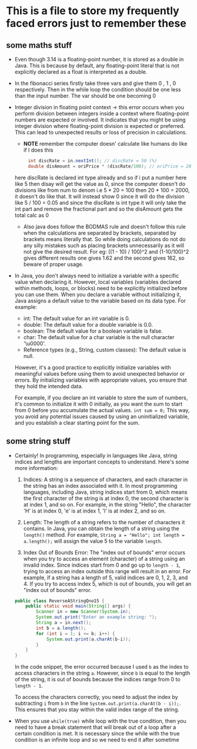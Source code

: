 # This is a file to store my frequently faced errors just to remember these

## some maths stuff

- Even though 3.14 is a floating-point number, it is stored as a double in Java. This is because by default, any floating-point literal that is not explicitly declared as a float is interpreted as a double.

- In the fibonacci series firstly take three vars and give them 0 , 1 , 0 respectively. Then in the while loop the condition should be one less than the input number. The var should be one becoming 0

- Integer division in floating point context -> this error occurs when you perform division between integers inside a context where floating-point numbers are expected or involved. It indicates that you might be using integer division where floating-point division is expected or preferred. This can lead to unexpected results or loss of precision in calculations.
   - **NOTE** remember the computer doesn' calculate like humans do like if I does this 
   ```java
        int discRate = in.nextInt(); // discRate = 50 (%)
        double disAmount = oriPrice * (discRate/100); // oriPrice = 2000
   ```
   here discRate is declared int type already and so if i put a number here like 5 then disay will get the value as 0, since the computer doesn't do divisions like from num to denom i.e 5 * 20 = 100 then 20 * 100 = 2000, it doesn't do like that. It will instead show 0 since it will do the division like 5 / 100 = 0.05 and since the discRate is int type it will only take the int part and remove the fractional part and so the disAmount gets the total calc as 0
   - Also java does follow the BODMAS rule and doesn't follow this rule when the calculations are separated by brackets, separated by brackets means literally that. So while doing calculations do not do any silly mistakes such as placing brackets unnecessarily as it will not give the desired result. For eg: ((1 - 10) / 100)^2 and (1-10/100)^2 gives different results one gives 1.62 and the second gives 162, so beware of proper usage.
- In Java, you don't always need to initialize a variable with a specific value when declaring it. However, local variables (variables declared within methods, loops, or blocks) need to be explicitly initialized before you can use them.
   When you declare a variable without initializing it, Java assigns a default value to the variable based on its data type. For example:
   - int: The default value for an int variable is 0.
   - double: The default value for a double variable is 0.0.
   - boolean: The default value for a boolean variable is false.
   - char: The default value for a char variable is the null character '\u0000'.
   - Reference types (e.g., String, custom classes): The default value is null.

   However, it's a good practice to explicitly initialize variables with meaningful values before using them to avoid unexpected behavior or errors. By initializing variables with appropriate values, you ensure that they hold the intended data.

   For example, if you declare an int variable to store the sum of numbers, it's common to initialize it with 0 initially, as you want the sum to start from 0 before you accumulate the actual values. `int sum = 0;` This way, you avoid any potential issues caused by using an uninitialized variable, and you establish a clear starting point for the sum.


## some string stuff

- Certainly! In programming, especially in languages like Java, string indices and lengths are important concepts to understand. Here's some more information:

   1. Indices: A string is a sequence of characters, and each character in the string has an index associated with it. In most programming languages, including Java, string indices start from 0, which means the first character of the string is at index 0, the second character is at index 1, and so on. For example, in the string "Hello", the character 'H' is at index 0, 'e' is at index 1, 'l' is at index 2, and so on.

   2. Length: The length of a string refers to the number of characters it contains. In Java, you can obtain the length of a string using the `length()` method. For example, `String a = "Hello"; int length = a.length();` will assign the value 5 to the variable `length`.

   3. Index Out of Bounds Error: The "index out of bounds" error occurs when you try to access an element (character) of a string using an invalid index. Since indices start from 0 and go up to `length - 1`, trying to access an index outside this range will result in an error. For example, if a string has a length of 5, valid indices are 0, 1, 2, 3, and 4. If you try to access index 5, which is out of bounds, you will get an "index out of bounds" error.

   ```java
   public class ReverseAStringQno15 {
       public static void main(String[] args) {
           Scanner in = new Scanner(System.in);
           System.out.print("Enter an example string: ");
           String a = in.next();
           int b = a.length();
           for (int i = 1; i <= b; i++) {
               System.out.print(a.charAt(b-i));
           }
       }
   }
   ```
   In the code snippet, the error occurred because I used `b` as the index to access characters in the string `a`. However, since `b` is equal to the length of the string, it is out of bounds because the indices range from 0 to `length - 1`.

   To access the characters correctly, you need to adjust the index by subtracting `i` from `b` in the line `System.out.print(a.charAt(b - i));`. This ensures that you stay within the valid index range of the string.

- When you use `while(true)` while loop with the true condition, then you need to have a break statement that will break out of a loop after a certain condition is met. It is necessary since the while with the true condition is an infinite loop and so we need to end it after sometime
